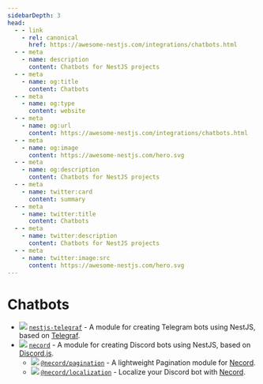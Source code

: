```yaml
---
sidebarDepth: 3
head:
  - - link
    - rel: canonical
      href: https://awesome-nestjs.com/integrations/chatbots.html
  - - meta
    - name: description
      content: Chatbots for NestJS projects
  - - meta
    - name: og:title
      content: Chatbots
  - - meta
    - name: og:type
      content: website
  - - meta
    - name: og:url
      content: https://awesome-nestjs.com/integrations/chatbots.html
  - - meta
    - name: og:image
      content: https://awesome-nestjs.com/hero.svg
  - - meta
    - name: og:description
      content: Chatbots for NestJS projects
  - - meta
    - name: twitter:card
      content: summary
  - - meta
    - name: twitter:title
      content: Chatbots
  - - meta
    - name: twitter:description
      content: Chatbots for NestJS projects
  - - meta
    - name: twitter:image:src
      content: https://awesome-nestjs.com/hero.svg
---
```


# Chatbots

- ![](https://img.shields.io/github/stars/bukhalo/nestjs-telegraf.svg?style=flat-square) [`nestjs-telegraf`](https://github.com/bukhalo/nestjs-telegraf) - A module for creating Telegram bots using NestJS, based on [Telegraf](https://github.com/telegraf/telegraf).
- ![](https://img.shields.io/github/stars/necordjs/necord.svg?style=flat-square) [`necord`](https://github.com/necordjs/necord) - A module for creating Discord bots using NestJS, based on [Discord.js](https://github.com/discordjs/discord.js).
  - ![](https://img.shields.io/github/stars/necordjs/pagination.svg?style=flat-square) [`@necord/pagination`](https://github.com/necordjs/pagination) - A lightweight Pagination module for [Necord](https://github.com/necordjs/necord).
  - ![](https://img.shields.io/github/stars/necordjs/localization.svg?style=flat-square) [`@necord/localization`](https://github.com/necordjs/localization) - Localize your Discord bot with [Necord](https://github.com/necordjs/necord).
